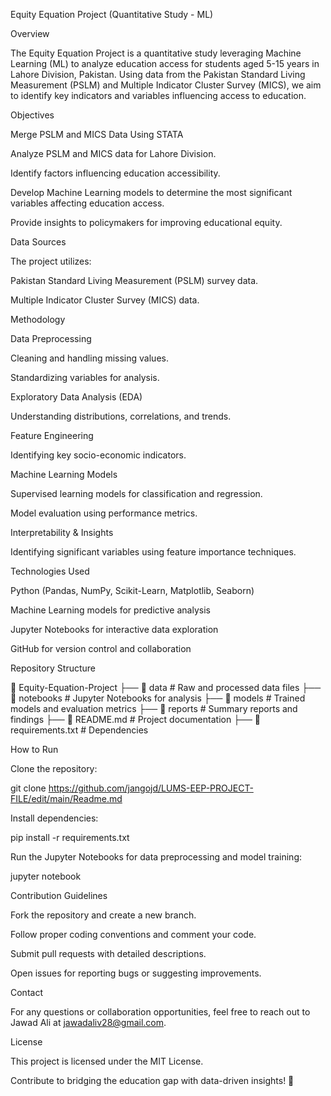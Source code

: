 Equity Equation Project (Quantitative Study - ML)

Overview

The Equity Equation Project is a quantitative study leveraging Machine Learning (ML) to analyze education access for students aged 5-15 years in Lahore Division, Pakistan. Using data from the Pakistan Standard Living Measurement (PSLM) and Multiple Indicator Cluster Survey (MICS), we aim to identify key indicators and variables influencing access to education.

Objectives

Merge PSLM and MICS Data Using STATA

Analyze PSLM and MICS data for Lahore Division.

Identify factors influencing education accessibility.

Develop Machine Learning models to determine the most significant variables affecting education access.

Provide insights to policymakers for improving educational equity.

Data Sources

The project utilizes:

Pakistan Standard Living Measurement (PSLM) survey data.

Multiple Indicator Cluster Survey (MICS) data.

Methodology

Data Preprocessing

Cleaning and handling missing values.

Standardizing variables for analysis.

Exploratory Data Analysis (EDA)

Understanding distributions, correlations, and trends.

Feature Engineering

Identifying key socio-economic indicators.

Machine Learning Models

Supervised learning models for classification and regression.

Model evaluation using performance metrics.

Interpretability & Insights

Identifying significant variables using feature importance techniques.

Technologies Used

Python (Pandas, NumPy, Scikit-Learn, Matplotlib, Seaborn)

Machine Learning models for predictive analysis

Jupyter Notebooks for interactive data exploration

GitHub for version control and collaboration

Repository Structure

📂 Equity-Equation-Project
 ├── 📁 data              # Raw and processed data files
 ├── 📁 notebooks         # Jupyter Notebooks for analysis
 ├── 📁 models           # Trained models and evaluation metrics
 ├── 📁 reports          # Summary reports and findings
 ├── 📄 README.md        # Project documentation
 ├── 📄 requirements.txt # Dependencies

How to Run

Clone the repository:

git clone https://github.com/jangojd/LUMS-EEP-PROJECT-FILE/edit/main/Readme.md

Install dependencies:

pip install -r requirements.txt

Run the Jupyter Notebooks for data preprocessing and model training:

jupyter notebook

Contribution Guidelines

Fork the repository and create a new branch.

Follow proper coding conventions and comment your code.

Submit pull requests with detailed descriptions.

Open issues for reporting bugs or suggesting improvements.

Contact

For any questions or collaboration opportunities, feel free to reach out to Jawad Ali at jawadaliv28@gmail.com.

License

This project is licensed under the MIT License.

Contribute to bridging the education gap with data-driven insights! 🚀



